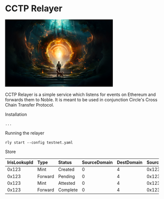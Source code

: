 # CCTP Relayer

<img src="assets/portal.png" width="70%">

CCTP Relayer is a simple service which listens for events on Ethereum and forwards them to Noble.  It is meant to be used in conjunction Circle's Cross Chain Transfer Protocol.

Installation
```shell
...
```

Running the relayer
```shell
rly start --config testnet.yaml
```

Store

| IrisLookupId | Type    | Status   | SourceDomain | DestDomain | SourceTxHash  | DestTxHash | MsgSentBytes | Created | Updated |
|:-------------|:--------|:---------|:-------------|:-----------|:--------------|:-----------|:-------------|:--------|:--------|
| 0x123        | Mint    | Created  | 0            | 4          | 0x123         | ABC123     | bytes...     | date    | date    |
| 0x123        | Forward | Pending  | 0            | 4          | 0x123         | ABC123     | bytes...     | date    | date    |
| 0x123        | Mint    | Attested | 0            | 4          | 0x123         | ABC123     | bytes...     | date    | date    |
| 0x123        | Forward | Complete | 0            | 4          | 0x123         | ABC123     | bytes...     | date    | date    |

